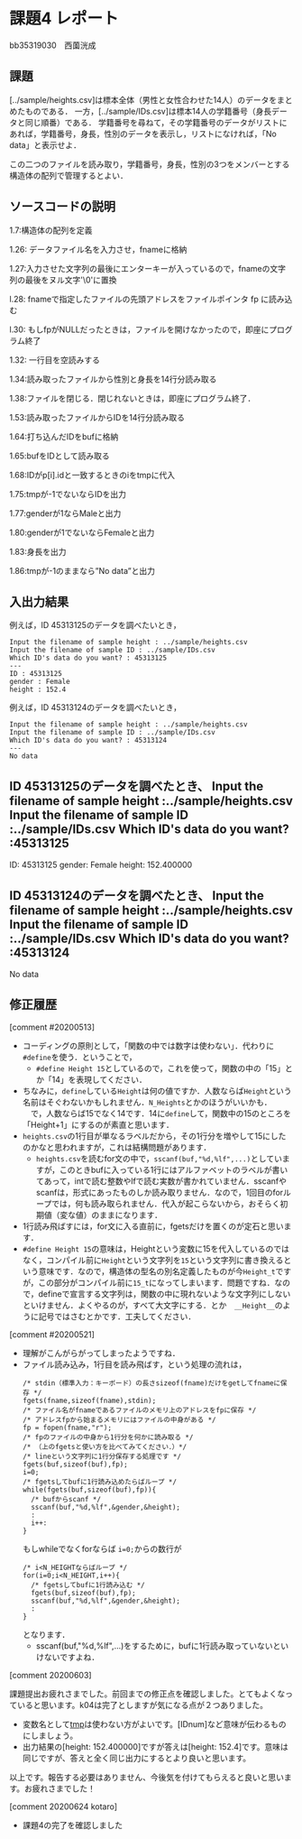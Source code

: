 # 課題4 レポート

bb35319030　西薗洸成

## 課題

[../sample/heights.csv]は標本全体（男性と女性合わせた14人）のデータをまとめたものである．
一方，[../sample/IDs.csv]は標本14人の学籍番号（身長データと同じ順番）である．
学籍番号を尋ねて，その学籍番号のデータがリストにあれば，学籍番号，身長，性別のデータを表示し，リストになければ，「No data」と表示せよ．

この二つのファイルを読み取り，学籍番号，身長，性別の3つをメンバーとする構造体の配列で管理するとよい．

## ソースコードの説明
1.7:構造体の配列を定義

1.26: データファイル名を入力させ，fnameに格納

1.27:入力させた文字列の最後にエンターキーが入っているので，fnameの文字列の最後をヌル文字'\0'に置換

l.28: fnameで指定したファイルの先頭アドレスをファイルポインタ fp に読み込む

l.30: もしfpがNULLだったときは，ファイルを開けなかったので，即座にプログラム終了

1.32: 一行目を空読みする

1.34:読み取ったファイルから性別と身長を14行分読み取る

1.38:ファイルを閉じる．閉じれないときは，即座にプログラム終了．

1.53:読み取ったファイルからIDを14行分読み取る

1.64:打ち込んだIDをbufに格納

1.65:bufをIDとして読み取る

1.68:IDがp[i].idと一致するときのiをtmpに代入

1.75:tmpが-1でないならIDを出力

1.77:genderが1ならMaleと出力

1.80:genderが1でないならFemaleと出力

1.83:身長を出力

1.86:tmpが-1のままなら”No data”と出力



## 入出力結果

例えば，ID 45313125のデータを調べたいとき，

```
Input the filename of sample height : ../sample/heights.csv
Input the filename of sample ID : ../sample/IDs.csv
Which ID's data do you want? : 45313125
---
ID : 45313125
gender : Female
height : 152.4
```

例えば，ID 45313124のデータを調べたいとき，

```
Input the filename of sample height : ../sample/heights.csv
Input the filename of sample ID : ../sample/IDs.csv
Which ID's data do you want? : 45313124
---
No data
```

ID 45313125のデータを調べたとき、
Input the filename of sample height :../sample/heights.csv
Input the filename of sample ID :../sample/IDs.csv
Which ID's data do you want? :45313125
---
ID: 45313125
gender: Female
height: 152.400000

ID 45313124のデータを調べたとき、
Input the filename of sample height :../sample/heights.csv
Input the filename of sample ID :../sample/IDs.csv
Which ID's data do you want? :45313124
---
No data
## 修正履歴

[comment #20200513]
- コーディングの原則として，「関数の中では数字は使わない」．代わりに`#define`を使う．ということで，
  - `#define Height 15`としているので，これを使って，関数の中の「15」とか「14」を表現してください．
- ちなみに，`define`している`Height`は何の値ですか．人数ならば`Height`という名前はそぐわないかもしれません．`N_Heights`とかのほうがいいかも．
　で，人数ならば15でなく14です．14に`define`して，関数中の15のところを「Height+1」にするのが素直と思います．
- `heights.csv`の1行目が単なるラベルだから，その1行分を増やして15にしたのかなと思われますが，これは結構問題があります．
  - `heights.csv`を読むfor文の中で，`sscanf(buf,"%d,%lf",...)`としていますが，このときbufに入っている1行にはアルファベットのラベルが書いてあって，intで読む整数やlfで読む実数が書かれていません．sscanfやscanfは，形式にあったものしか読み取りません．なので，1回目のforループでは，何も読み取られません．代入が起こらないから，おそらく初期値（変な値）のままになります．
- 1行読み飛ばすには，for文に入る直前に，fgetsだけを置くのが定石と思います．
- `#define Height 15`の意味は，Heightという変数に15を代入しているのではなく，コンパイル前に`Height`という文字列を`15`という文字列に書き換えるという意味です．なので，構造体の型名の別名定義したものが今`Height_t`ですが，この部分がコンパイル前に`15_t`になってしまいます．問題ですね．なので，defineで宣言する文字列は，関数の中に現れないような文字列にしないといけません．よくやるのが，すべて大文字にする．とか　`__Height__`のように記号ではさむとかです．工夫してください．

[comment #20200521]
- 理解がこんがらがってしまったようですね．
- ファイル読み込み，1行目を読み飛ばす，という処理の流れは，
  ```
  /* stdin（標準入力：キーボード）の長さsizeof(fname)だけをgetしてfnameに保存 */
  fgets(fname,sizeof(fname),stdin);
  /* ファイル名がfnameであるファイルのメモリ上のアドレスをfpに保存 */
  /* アドレスfpから始まるメモリにはファイルの中身がある */
  fp = fopen(fname,"r");
  /* fpのファイルの中身から1行分を何かに読み取る */
  /* （上のfgetsと使い方を比べてみてください．）*/
  /* lineという文字列に1行分保存する処理です */
  fgets(buf,sizeof(buf),fp);
  i=0;
  /* fgetsしてbufに1行読み込めたらばループ */
  while(fgets(buf,sizeof(buf),fp)){
    /* bufからscanf */
    sscanf(buf,"%d,%lf",&gender,&height);
    :
    i++:
  }
  ```
  もしwhileでなくforならば `i=0;`からの数行が
  ```
  /* i<N_HEIGHTならばループ */
  for(i=0;i<N_HEIGHT,i++){
    /* fgetsしてbufに1行読み込む */
    fgets(buf,sizeof(buf),fp);
    sscanf(buf,"%d,%lf",&gender,&height);
    :
  }
  ```
  となります．
  - sscanf(buf,"%d,%lf",...)をするために，bufに1行読み取っていないといけないですよね．
  

[comment 20200603]

課題提出お疲れさまでした。前回までの修正点を確認しました。とてもよくなっていると思います。k04は完了としますが気になる点が２つありました。
- 変数名として[tmp](L16)は使わない方がよいです。[IDnum]など意味が伝わるものにしましょう。
- 出力結果の[height: 152.400000]ですが答えは[height: 152.4]です。意味は同じですが、答えと全く同じ出力にするとより良いと思います。

以上です。報告する必要はありません、今後気を付けてもらえると良いと思います。お疲れさまでした！

[comment 20200624 kotaro]
- 課題4の完了を確認しました
